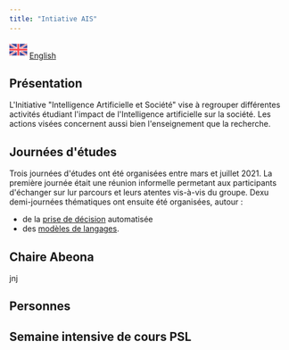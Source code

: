 ```yaml
---
title: "Intiative AIS"
---
```

![en][en] [English](en/index.md)


## Présentation

L'Initiative "Intelligence Artificielle et Société" vise à regrouper différentes activités étudiant l'impact de l'Intelligence artificielle sur la société. Les actions visées concernent aussi bien l'enseignement que la recherche. 

## Journées d'études

Trois journées d'études ont été organisées entre mars et juillet 2021. La première journée était une réunion informelle permetant aux participants d'échanger sur lur parcours et leurs atentes vis-à-vis du groupe. Dexu demi-journées thématiques ont ensuite été organisées, autour :

* de la [prise de décision](decision.md) automatisée 
* des [modèles de langages](modeles.md). 

<!-- Voici la [liste](workshops.md) des journées d'études à venir. -->

## Chaire Abeona

jnj

## Personnes

## Semaine intensive de cours PSL

[en]: assets/uk.png "Britain"

